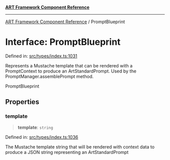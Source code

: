 [**ART Framework Component Reference**](../README.md)

***

[ART Framework Component Reference](../README.md) / PromptBlueprint

# Interface: PromptBlueprint

Defined in: [src/types/index.ts:1031](https://github.com/hashangit/ART/blob/389c66e54bc50d9dde33052d28a5a19571a13dbf/src/types/index.ts#L1031)

Represents a Mustache template that can be rendered with a PromptContext to produce an ArtStandardPrompt.
Used by the PromptManager.assemblePrompt method.

 PromptBlueprint

## Properties

### template

> **template**: `string`

Defined in: [src/types/index.ts:1036](https://github.com/hashangit/ART/blob/389c66e54bc50d9dde33052d28a5a19571a13dbf/src/types/index.ts#L1036)

The Mustache template string that will be rendered with context data to produce a JSON string representing an ArtStandardPrompt
